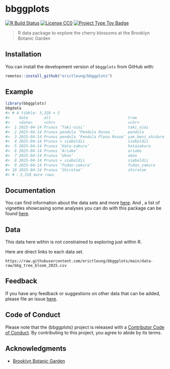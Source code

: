 
<!-- README.md is generated from README.Rmd. Please edit that file -->

# bbggplots

<!-- badges: start -->

[![R Build
Status](https://github.com/erictleung/bbggplots/actions/workflows/R-CMD-check.yml/badge.svg)](https://github.com/erictleung/bbggplots/actions/workflows/R-CMD-check.yml)
[![License
CC0](https://img.shields.io/cran/l/pixarfilms)](https://img.shields.io/cran/l/pixarfilms)
[![Project Type Toy
Badge](https://img.shields.io/badge/project%20type-toy-blue)](https://project-types.github.io/#toy)
<!-- badges: end -->

> R data package to explore the cherry blossoms at the Brooklyn Botanic
> Garden

## Installation

You can install the development version of `bbggplots` from GitHub with:

``` r
remotes::install_github("erictleung/bbggplots")
```

## Example

``` r
library(bbggplots)
bbgdata
#> # A tibble: 3,328 × 5
#>    date       alt                                  tree                id bloom 
#>    <date>     <chr>                                <chr>            <dbl> <chr> 
#>  1 2025-04-14 Prunus ‘Taki-nioi’                   taki_nioi          163 First…
#>  2 2025-04-14 Prunus pendula ‘Pendula Rosea ’      pendula            128 Peak …
#>  3 2025-04-14 Prunus pendula ‘Pendula Plena Rosea’ yae_beni_shidare   126 Peak …
#>  4 2025-04-14 Prunus × sieboldii                   sieboldii          160 First…
#>  5 2025-04-14 Prunus ‘Hata-zakura’                 hatazakura         106 First…
#>  6 2025-04-14 Prunus ‘Ariake’                      ariake             154 First…
#>  7 2025-04-14 Prunus ‘Ukon’                        ukon               162 Prebl…
#>  8 2025-04-14 Prunus × sieboldii                   sieboldii          161 First…
#>  9 2025-04-14 Prunus ‘Fudan-zakura’                fudan_zakura       107 Post-…
#> 10 2025-04-14 Prunus ‘Shirotae’                    shirotae           153 First…
#> # ℹ 3,318 more rows
```

## Documentation

You can find information about the data sets and more
[here](https://erictleung.com/bbggplots/). And , a list of vignettes
showcasing some analyses you can do with this package can be found
[here](https://erictleung.com/bbggplots/articles/).

## Data

This data here within is not constrained to exploring just within R.

Here are direct links to each data set.

    https://raw.githubusercontent.com/erictleung/bbggplots/main/data-raw/bbg_tree_bloom_2025.csv

## Feedback

If you have any feedback or suggestions on other data that can be added,
please file an issue
[here](https://github.com/erictleung/bbggplots/issues).

## Code of Conduct

Please note that the {bbggplots} project is released with a [Contributor
Code of
Conduct](https://contributor-covenant.org/version/2/0/CODE_OF_CONDUCT.html).
By contributing to this project, you agree to abide by its terms.

## Acknowledgments

- [Brooklyn Botanic Garden](https://bbg.org/)
